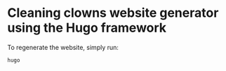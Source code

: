 # Cleaning clowns website generator using the Hugo framework

To regenerate the website, simply run:
```
hugo
```